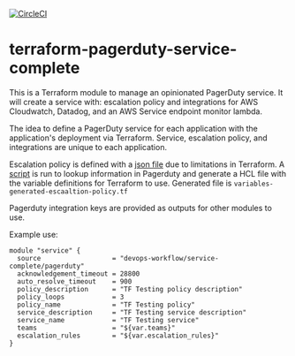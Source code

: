 [![CircleCI](https://circleci.com/gh/devops-workflow/terraform-pagerduty-service-complete.svg?style=svg)](https://circleci.com/gh/devops-workflow/terraform-pagerduty-service-complete)

# terraform-pagerduty-service-complete

This is a Terraform module to manage an opinionated PagerDuty service. It will create a service with: escalation policy and integrations for AWS Cloudwatch, Datadog, and an AWS Service endpoint monitor lambda.

The idea to define a PagerDuty service for each application with the application's deployment via Terraform. Service, escalation policy, and integrations are unique to each application.

Escalation policy is defined with a [json file](README-json.md) due to limitations in Terraform. A [script](scripts/variable-generator.py) is run to lookup information in Pagerduty and generate a HCL file with the variable definitions for Terraform to use. Generated file is `variables-generated-escaaltion-policy.tf`

Pagerduty integration keys are provided as outputs for other modules to use.

Example use:

```hcl
module "service" {
  source                  = "devops-workflow/service-complete/pagerduty"
  acknowledgement_timeout = 28800
  auto_resolve_timeout    = 900
  policy_description      = "TF Testing policy description"
  policy_loops            = 3
  policy_name             = "TF Testing policy"
  service_description     = "TF Testing service description"
  service_name            = "TF Testing service"
  teams                   = "${var.teams}"
  escalation_rules        = "${var.escalation_rules}"
}
```
